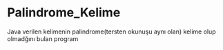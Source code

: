 # Palindrome_Kelime
Java verilen kelimenin palindrome(tersten okunuşu aynı olan) kelime olup olmadğını bulan program
